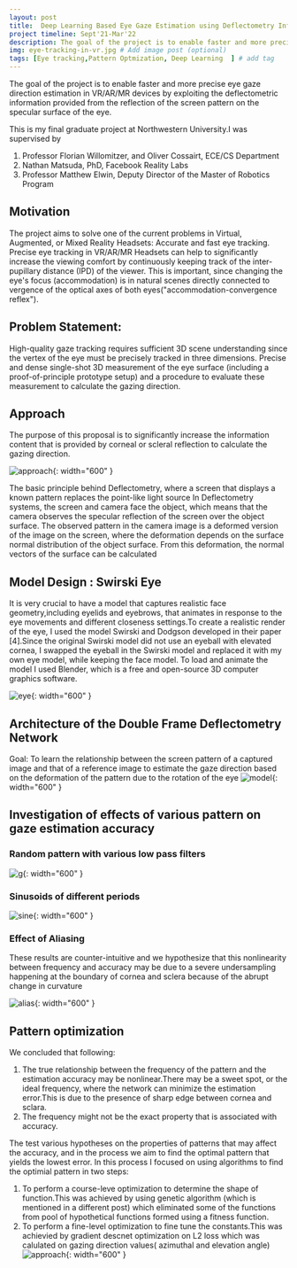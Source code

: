 ```yaml
---
layout: post
title:  Deep Learning Based Eye Gaze Estimation using Deflectometry Information in VR/AR/MR Headsets
project timeline: Sept'21-Mar'22
description: The goal of the project is to enable faster and more precise eye gaze direction estimation in VR/AR/MR devices by exploiting the deflectometric information provided from the reflection of the screen pattern on the specular surface of the eye 
img: eye-tracking-in-vr.jpg # Add image post (optional)
tags: [Eye tracking,Pattern Optmization, Deep Learning  ] # add tag
---
```


The goal of the project is to enable faster and more precise eye gaze direction estimation in VR/AR/MR devices by exploiting the deflectometric information provided from the reflection of the screen pattern on the specular surface of the eye. 

This is my final graduate project at Northwestern University.I was supervised by 
1. Professor Florian Willomitzer, and Oliver Cossairt, ECE/CS Department
2. Nathan Matsuda, PhD, Facebook Reality Labs
3. Professor Matthew Elwin, Deputy Director of the Master of Robotics Program
 
## Motivation
The project aims to solve one of the current problems in Virtual, Augmented, or Mixed Reality
Headsets: Accurate and fast eye tracking. Precise eye tracking in VR/AR/MR Headsets can help to significantly increase the viewing comfort by continuously keeping track of the inter-pupillary distance (IPD) of the viewer. This is important, since changing the eye's focus (accommodation) is in natural scenes directly connected to vergence of the optical axes of both eyes("accommodation-convergence reflex").


## Problem Statement:
High-quality
gaze tracking requires sufficient 3D scene understanding since the vertex of the eye must be precisely tracked
in three dimensions.
Precise and dense single-shot 3D
measurement of the eye surface (including a proof-of-principle prototype setup) and a procedure to evaluate
these measurement to calculate the gazing direction.

##  Approach
The purpose of this proposal is to significantly increase the information content that is provided by corneal or scleral reflection to calculate the gazing direction.

![approach](../assets/img/deflectometry.jpg){: width="600" }

The basic principle behind Deflectometry, where a screen that displays a known pattern replaces the point-like light source
In Deflectometry systems, the screen and camera face the object, which means that the camera observes the specular reflection of the screen over
the object surface. The observed pattern in the camera image is a deformed version of the image on the screen,
where the deformation depends on the surface normal distribution of the object surface. From this deformation,
the normal vectors of the surface can be calculated


## Model Design : Swirski Eye 
It is very crucial to have a model that captures realistic face geometry,including eyelids and eyebrows, that animates in response to the eye movements and different closeness settings.To create a realistic render of the eye, I used the model Swirski and Dodgson developed in their paper [4].Since
the original Swirski model did not use an eyeball with elevated cornea, I swapped the eyeball in the Swirski model and replaced it with my own eye model, while keeping the face model.
To load and animate the model I used Blender, which is a free and open-source 3D computer graphics software.

![eye](../assets/img/eyemodel.gif){: width="600" }


<!-- ## Single Frame Deflectometry Network(SFDN) vs Double Frame Deflectometry (DFDN)
The project initially used SFDN which takes a single eye image as an input and predicts two rotation angles of the eye: azimuth and elevation
Drawback:SFDN can only work well with a fixed pattern that it was trained with.

To overcome this issue, I chose Double Frame Deflectometry Network(DFDN), to allow arbitrary screen patterns for the inputs


DFDN takes a pair of eye images, where one is an actual captured image and the other
is a synthesized eye image with preset rotation angles and the reflection of an arbitrary pattern(reference image)

A reference image plays a role of providing the network
some information about the arbitrary pattern that is being reflected on the captured eye image. -->


## Architecture of the Double Frame Deflectometry Network

Goal: To learn the relationship between the screen pattern of a captured image and that of a reference image to estimate the gaze direction based on the deformation of the
pattern due to the rotation of the eye
![model](../assets/img/model.png){: width="600" }


## Investigation of effects of various pattern on gaze estimation accuracy


### Random pattern with various low pass filters
![g](../assets/img/gaussian.png){: width="600" }


### Sinusoids of different periods
![sine](../assets/img/sine.png){: width="600" }



### Effect of Aliasing 
These results are counter-intuitive and  we hypothesize that this nonlinearity between frequency and accuracy may be due to a severe undersampling happening at the boundary of cornea and sclera because of the abrupt change in curvature

![alias](../assets/img/alias_70.png){: width="600" }


## Pattern optimization
We concluded that following:
1. The true relationship between the frequency of the pattern and the estimation accuracy may be nonlinear.There may
be a sweet spot, or the ideal frequency, where the network can minimize the estimation error.This is due to the presence of sharp edge between cornea and sclara.
2. The frequency might not be the exact property that is associated with accuracy.

The test various hypotheses on the properties of patterns that may affect the accuracy, and in the process we aim to find the optimal
pattern that yields the lowest error.
In this process I focused on using algorithms to find the optimial pattern in two steps:
1. To perform a course-leve optimization to determine the shape of function.This was achieved by using genetic algorithm (which is mentioned in a different post) which  eliminated some of the functions from pool of hypothetical functions formed using a fitness function.
2. To perform a fine-level optimization to fine tune the constants.This was achievied by gradient descnet optimization on L2 loss which was calulated on gazing direction values( azimuthal and elevation angle)
![approach](../assets/img/final.gif){: width="600" }

 





